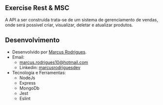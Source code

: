 ## Exercise Rest & MSC
A API a ser construída trata-se de um sistema de gerenciamento de vendas, onde será possível criar, visualizar, deletar e atualizar produtos.

## Desenvolvimento
 - Desenvolvido por <a href="https://www.linkedin.com/in/marcusrodriguesdev/" target="_blank">Marcus Rodrigues</a>.
 - Email:
   - marcus.rodrigues10@hotmail.com
   - Linkedin: <a href="https://www.linkedin.com/in/marcusrodriguesdev/" target="_blank">marcusrodriguesdev</a>
 - Tecnologia e Ferramentas:
   - NodeJs
   - Express
   - MongoDb
   - Jest
   - Eslint
